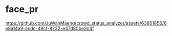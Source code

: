 ﻿# face_pr



https://github.com/JuWanMaeng/crowd_status_analyzer/assets/63851856/6e8a14a9-acdc-48cf-8232-e47d80be3c4f

